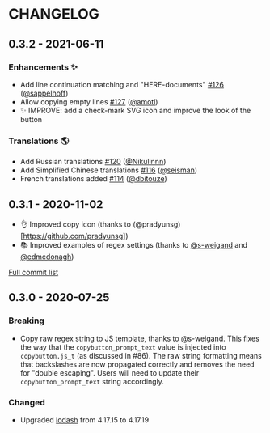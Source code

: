 # CHANGELOG

## 0.3.2 - 2021-06-11

### Enhancements ✨
* Add line continuation matching and "HERE-documents" [#126](https://github.com/executablebooks/sphinx-copybutton/pull/126) ([@sappelhoff](https://github.com/sappelhoff))
* Allow copying empty lines [#127](https://github.com/executablebooks/sphinx-copybutton/pull/127) ([@amotl](https://github.com/amotl))
* ✨ IMPROVE: add a check-mark SVG icon and improve the look of the button

### Translations 🌎
* Add Russian translations [#120](https://github.com/executablebooks/sphinx-copybutton/pull/120) ([@Nikulinnn](https://github.com/Nikulinnn))
* Add Simplified Chinese translations [#116](https://github.com/executablebooks/sphinx-copybutton/pull/116) ([@seisman](https://github.com/seisman))
* French translations added [#114](https://github.com/executablebooks/sphinx-copybutton/pull/114) ([@dbitouze](https://github.com/dbitouze))

## 0.3.1 - 2020-11-02

- 👌 Improved copy icon (thanks to (@pradyunsg)[https://github.com/pradyunsg])
- 📚 Improved examples of regex settings (thanks to [@s-weigand](https://github.com/s-weigand) and [@edmcdonagh](https://github.com/edmcdonagh))

[Full commit list](https://github.com/executablebooks/sphinx-copybutton/compare/v0.3.0...852a9468f1d9e7e12e2c6c90394e8029d571bc14)

## 0.3.0 - 2020-07-25

### Breaking

- Copy raw regex string to JS template, thanks to @s-weigand.
  This fixes the way that the `copybutton_prompt_text` value is injected into `copybutton.js_t` (as discussed in #86).
  The raw string formatting means that backslashes are now propagated correctly and removes the need for "double escaping".
  Users will need to update their `copybutton_prompt_text` string accordingly.

### Changed

- Upgraded [lodash](https://github.com/lodash/lodash) from 4.17.15 to 4.17.19
